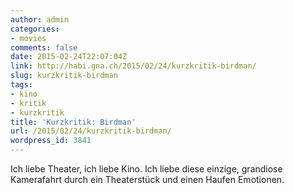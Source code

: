 ```yaml
---
author: admin
categories:
- movies
comments: false
date: 2015-02-24T22:07:04Z
link: http://habi.gna.ch/2015/02/24/kurzkritik-birdman/
slug: kurzkritik-birdman
tags:
- kino
- kritik
- kurzkritik
title: 'Kurzkritik: Birdman'
url: /2015/02/24/kurzkritik-birdman/
wordpress_id: 3841
---
```


Ich liebe Theater, ich liebe Kino.
Ich liebe diese einzige, grandiose Kamerafahrt durch ein Theaterstück und einen Haufen Emotionen.
